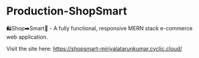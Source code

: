 # Production-ShopSmart

🛍️Shop➡️Smart🛒 - A fully functional, responsive MERN stack e-commerce web application.

Visit the site here: https://shopsmart-miriyalatarunkumar.cyclic.cloud/
